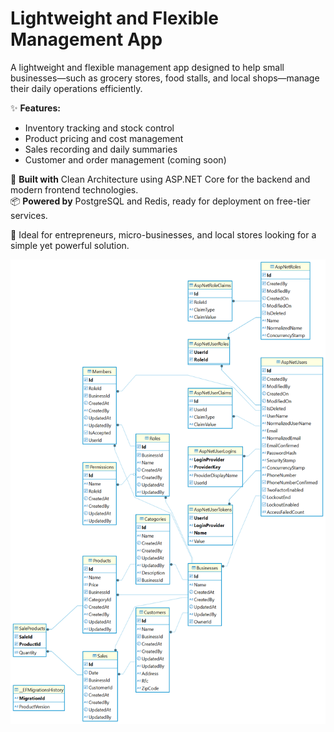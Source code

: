 # Lightweight and Flexible Management App

A lightweight and flexible management app designed to help small businesses—such as grocery stores, food stalls, and local shops—manage their daily operations efficiently.

✨ **Features:**

- Inventory tracking and stock control
- Product pricing and cost management
- Sales recording and daily summaries
- Customer and order management (coming soon)

🧱 **Built with** Clean Architecture using ASP.NET Core for the backend and modern frontend technologies.  
📦 **Powered by** PostgreSQL and Redis, ready for deployment on free-tier services.

🚀 Ideal for entrepreneurs, micro-businesses, and local stores looking for a simple yet powerful solution.

![Database diagram](public/GestionaTDiagram.png)